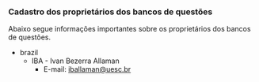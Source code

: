 ### Cadastro dos proprietários dos bancos de questões

Abaixo segue informações importantes sobre os proprietários dos bancos de questões.

* brazil
    * IBA - Ivan Bezerra Allaman
        * E-mail: iballaman@uesc.br
